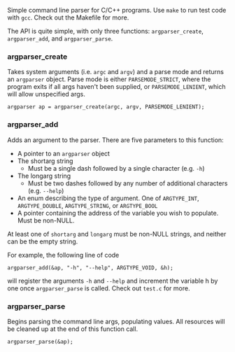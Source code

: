 Simple command line parser for C/C++ programs. Use `make` to run test code with `gcc`. Check out the Makefile for more.

The API is quite simple, with only three functions: `argparser_create`, `argparser_add`, and `argparser_parse`.

### argparser_create
Takes system arguments (i.e. `argc` and `argv`) and a parse mode and returns an `argparser` object. Parse mode is either `PARSEMODE_STRICT`, where the program exits if all args haven't been supplied, or `PARSEMODE_LENIENT`, which will allow unspecified args.

    argparser ap = argparser_create(argc, argv, PARSEMODE_LENIENT);
    
### argparser_add
Adds an argument to the parser. There are five parameters to this function:
+ A pointer to an `argparser` object
+ The shortarg string
    + Must be a single dash followed by a single character (e.g. `-h`)
+ The longarg string
    + Must be two dashes followed by any number of additional characters (e.g. `--help`)
+ An enum describing the type of argument. One of `ARGTYPE_INT`, `ARGTYPE_DOUBLE`, `ARGTYPE_STRING`, or `ARGTYPE_BOOL`
+ A pointer containing the address of the variable you wish to populate. Must be non-NULL.

At least one of `shortarg` and `longarg` must be non-NULL strings, and neither can be the empty string.

For example, the following line of code

    argparser_add(&ap, "-h", "--help", ARGTYPE_VOID, &h);
    
will register the arguments `-h` and `--help` and increment the variable h by one once `argparser_parse` is called. Check out `test.c` for more.

### argparser_parse
Begins parsing the command line args, populating values. All resources will be cleaned up at the end of this function call.

    argparser_parse(&ap);
